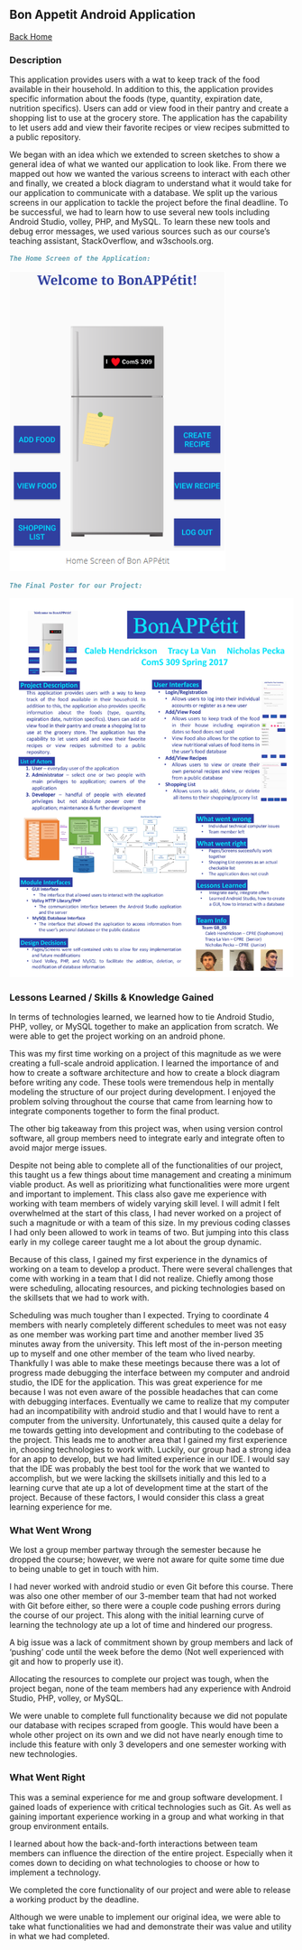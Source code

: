 ## Bon Appetit Android Application

[Back Home](README.md)



### Description

This application provides users with a wat to keep track of the food available in their household. In addition to this, the application provides specific information about the foods (type, quantity, expiration date, nutrition specifics). Users can add or view food in their pantry and create a shopping list to use at the grocery store. The application has the capability to let users add and view their favorite recipes or view recipes submitted to a public repository. 

We began with an idea which we extended to screen sketches to show a general idea of what we wanted our application to look like. From there we mapped out how we wanted the various screens to interact with each other and finally, we created a block diagram to understand what it would take for our application to communicate with a database. We split up the various screens in our application to tackle the project before the final deadline. To be successful, we had to learn how to use several new tools including Android Studio, volley, PHP, and MySQL. To learn these new tools and debug error messages, we used various sources such as our course’s teaching assistant, StackOverflow, and w3schools.org.

```markdown
The Home Screen of the Application:
```
![](BonAppetit-pics/BonAppetitHomeScreen.PNG)


```markdown
The Final Poster for our Project:
```
![](BonAppetit-pics/BonAppetit-poster_1.jpg)


### Lessons Learned / Skills & Knowledge Gained

In terms of technologies learned, we learned how to tie Android Studio, PHP, volley, or MySQL together to make an application from scratch. We were able to get the project working on an android phone.

This was my first time working on a project of this magnitude as we were creating a full-scale android application. I learned the importance of and how to create a software architecture and how to create a block diagram before writing any code. These tools were tremendous help in mentally modeling the structure of our project during development. I enjoyed the problem solving throughout the course that came from learning how to integrate components together to form the final product.

The other big takeaway from this project was, when using version control software, all group members need to integrate early and integrate often to avoid major merge issues.

Despite not being able to complete all of the functionalities of our project, this taught us a few things about time management and creating a minimum viable product. As well as prioritizing what functionalities were more urgent and important to implement. 
This class also gave me experience with working with team members of widely varying skill level. I will admit I felt overwhelmed at the start of this class, I had never worked on a project of such a magnitude or with a team of this size. In my previous coding classes I had only been allowed to work in teams of two. But jumping into this class early in my college career taught me a lot about the group dynamic.

Because of this class, I gained my first experience in the dynamics of working on a team to develop a product. There were several challenges that come with working in a team that I did not realize. Chiefly among those were scheduling, allocating resources, and picking technologies based on the skillsets that we had to work with.

Scheduling was much tougher than I expected. Trying to coordinate 4 members with nearly completely different schedules to meet was not easy as one member was working part time and another member lived 35 minutes away from the university. This left most of the in-person meeting up to myself and one other member of the team who lived nearby. Thankfully I was able to make these meetings because there was a lot of progress made debugging the interface between my computer and android studio, the IDE for the application. This was great experience for me because I was not even aware of the possible headaches that can come with debugging interfaces. Eventually we came to realize that my computer had an incompatibility with android studio and that I would have to rent a computer from the university. Unfortunately, this caused quite a delay for me towards getting into development and contributing to the codebase of the project. This leads me to another area that I gained my first experience in, choosing technologies to work with. Luckily, our group had a strong idea for an app to develop, but we had limited experience in our IDE. I would say that the IDE was probably the best tool for the work that we wanted to accomplish, but we were lacking the skillsets initially and this led to a learning curve that ate up a lot of development time at the start of the project. Because of these factors, I would consider this class a great learning experience for me.

### What Went Wrong

We lost a group member partway through the semester because he dropped the course; however, we were not aware for quite some time due to being unable to get in touch with him. 

I had never worked with android studio or even Git before this course. There was also one other member of our 3-member team that had not worked with Git before either, so there were a couple code pushing errors during the course of our project. This along with the initial learning curve of learning the technology ate up a lot of time and hindered our progress.

A big issue was a lack of commitment shown by group members and lack of ‘pushing’ code until the week before the demo (Not well experienced with git and how to properly use it).

Allocating the resources to complete our project was tough, when the project began, none of the team members had any experience with Android Studio, PHP, volley, or MySQL.

We were unable to complete full functionality because we did not populate our database with recipes scraped from google. This would have been a whole other project on its own and we did not have nearly enough time to include this feature with only 3 developers and one semester working with new technologies.

### What Went Right

This was a seminal experience for me and group software development. I gained loads of experience with critical technologies such as Git. As well as gaining important experience working in a group and what working in that group environment entails.

I learned about how the back-and-forth interactions between team members can influence the direction of the entire project. Especially when it comes down to deciding on what technologies to choose or how to implement a technology.

We completed the core functionality of our project and were able to release a working product by the deadline.

Although we were unable to implement our original idea, we were able to take what functionalities we had and demonstrate their was value and utility in what we had completed.


